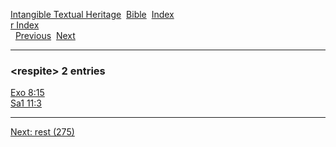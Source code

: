 [Intangible Textual Heritage](../../index)  [Bible](../index) 
[Index](index)   
[r Index](_r_)  
  [Previous](c09441)  [Next](c09443) 

------------------------------------------------------------------------

### &lt;respite&gt; 2 entries

[Exo 8:15](../kjv/exo008.htm#015)  
[Sa1 11:3](../kjv/sa1011.htm#003)  

------------------------------------------------------------------------

[Next: rest (275)](c09443)
